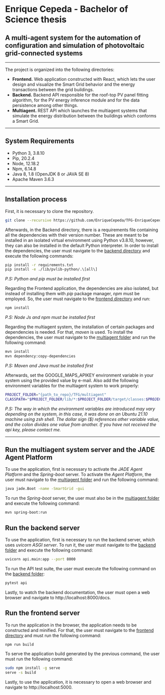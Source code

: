 # Enrique Cepeda - Bachelor of Science thesis

## A multi-agent system for the automation of configuration and simulation of photovoltaic grid-connected systems

---

The project is organized into the following directories:

- **Frontend.** Web application constructed with React, which lets the user design and visualize the Smart Grid behavior and the energy transactions between the grid buildings.
- **Backend.** Backend API responsible for the roof-top PV panel fitting algorithm, for the PV energy inference module and for the data persistence among other things.
- **Multiagent.** REST API which launches the multiagent systems that simulate the energy distribution between the buildings which conforms a Smart Grid.

---

## System Requirements

- Python 3, 3.8.10
- Pip, 20.2.4
- Node, 12.18.2
- Npm, 6.14.8
- Java 8, 1.8 (OpenJDK 8 or JAVA SE 8)
- Apache Maven 3.6.3

---

## Installation process

First, it is necessary to clone the repository.

```bash
git clone --recursive https://github.com/EnriqueCepeda/TFG-EnriqueCepeda.git
```

Afterwards, in the Backend directory, there is a requirements file containing all the dependencies with their version number. These are meant to be installed in an isolated virtual environment using Python v3.8.10, however, they can also be installed in the default Python interpreter. In order to install the dependencies, the user must navigate to the [backend directory](./backend) and execute the following commands:

```bash
pip install -r requirements.txt
pip install -e ./lib/pvlib-python/.\[all\]
```

_P.S: Python and pip must be installed first_

Regarding the Frontend application, the dependencies are also isolated, but instead of installing them with _pip_ package manager, _npm_ must be employed. So, the user must navigate to the [frontend directory](./frontend) and run:

```bash
npm install
```

_P.S: Node Js and npm must be installed first_

Regarding the multiagent system, the installation of certain packages and dependencies is needed. For that, _maven_ is used. To install the dependencies, the user must navigate to the [multiagent folder](./multiagent) and run the following command:

```bash
mvn install
mvn dependency:copy-dependencies
```

_P.S: Maven and Java must be installed first_

Afterwards, set the GOOGLE_MAPS_APIKEY environment variable in your system using the provided value by e-mail. Also add the following environment variables for the multiagent system to work properly:

```bash
PROJECT_FOLDER="{path_to_repo}/TFG/multiagent"
CLASSPATH="$PROJECT_FOLDER/lib/*:$PROJECT_FOLDER/target/classes:$PROJECT_FOLDER/target/dependency/*"
```

_P.S: The way in which the environment variables are introduced may vary depending on the system, in this case, it was done on an Ubuntu 21.10 machine using zsh shell. The dollar sign ($) references other variable value, and the colon divides one value from another. If you have not received the api key, please contact me._

---

## Run the multiagent system server and the JADE Agent Platform

To use the application, first is necessary to activate the _JADE Agent Platform_ and the _Spring-boot_ server.
To activate the _Agent Platform_, the user must navigate to the [multiagent folder](./multiagent) and run the following command:

```bash
java jade.Boot -name -SmartGrid -gui
```

To run the _Spring-boot_ server, the user must also be in the [multiagent folder](./multiagent) and execute the following command:

```bash
mvn spring-boot:run
```

## Run the backend server

To use the application, first is necessary to run the backend server, which uses _uvicorn ASGI server_.
To run it, the user must navigate to the [backend folder](./backend) and execute the following command:

```bash
uvicorn api.main:app --port 8000
```

To run the API test suite, the user must execute the following command on the [backend folder](./backend):

```bash
pytest api
```

Lastly, to watch the backend documentation, the user must open a web browser and navigate to http://localhost:8000/docs.

## Run the frontend server

To run the application in the browser, the application needs to be constructed and minified. For that, the user must navigate to the [frontend directory](./frontend) and must run the following command:

```bash
npm run build
```

To serve the application build generated by the previous command, the user must run the following command:

```bash
sudo npm install -g serve
serve -s build
```

Lastly, to use the application, it is necessary to open a web browser and navigate to http://localhost:5000.
